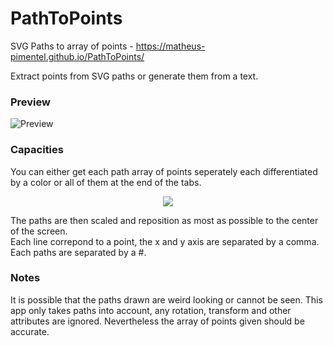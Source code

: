 # PathToPoints
SVG Paths to array of points - https://matheus-pimentel.github.io/PathToPoints/

Extract points from SVG paths or generate them from a text.

### Preview
![Preview](/docs/preview_path_to_points.gif)

### Capacities
You can either get each path array of points seperately each differentiated by a color or all of them at the end of the tabs.
<p align="center">
<img src="/docs/preview_get_all_points.png">
</p>
The paths are then scaled and reposition as most as possible to the center of the screen.<br>
Each line correpond to a point, the x and y axis are separated by a comma. Each paths are separated by a #.

### Notes
It is possible that the paths drawn are weird looking or cannot be seen. This app only takes paths into account, any rotation, transform and other attributes are ignored. Nevertheless the array of points given should be accurate.
